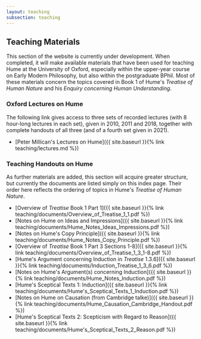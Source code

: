 ```yaml
---
layout: teaching
subsection: teaching
---
```

## Teaching Materials

This section of the website is currently under development. When completed, it will make available materials that have been used for teaching Hume at the University of Oxford, especially within the upper-year course on Early Modern Philosophy, but also within the postgraduate BPhil. Most of these materials concern the topics covered in Book 1 of Hume's *Treatise of Human Nature* and his *Enquiry concerning Human Understanding*.

### Oxford Lectures on Hume

The following link gives access to three sets of recorded lectures (with 8 hour-long lectures in each set), given in 2010, 2011 and 2018, together with complete handouts of all three (and of a fourth set given in 2021).

- [Peter Millican's Lectures on Hume]({{ site.baseurl }}{% link teaching/lectures.md %})


### Teaching Handouts on Hume 

As further materials are added, this section will acquire greater structure, but currently the documents are listed simply on this index page. Their order here reflects the ordering of topics in Hume's *Treatise of Human Nature*.

- [Overview of *Treatise* Book 1 Part 1]({{ site.baseurl }}{% link teaching/documents/Overview_of_Treatise_1_1.pdf %})
- [Notes on Hume on Ideas and Impressions]({{ site.baseurl }}{% link teaching/documents/Hume_Notes_Ideas_Impressions.pdf %})
- [Notes on Hume's Copy Principle]({{ site.baseurl }}{% link teaching/documents/Hume_Notes_Copy_Principle.pdf %})
- [Overview of *Treatise* Book 1 Part 3 Sections 1-8]({{ site.baseurl }}{% link teaching/documents/Overview_of_Treatise_1_3_1-8.pdf %})
- [Hume's Argument concerning Induction in *Treatise* 1.3.6]({{ site.baseurl }}{% link teaching/documents/Induction_Treatise_1_3_6.pdf %})
- [Notes on Hume's Argument(s) concerning Induction]({{ site.baseurl }}{% link teaching/documents/Hume_Notes_Induction.pdf %})
- [Hume's Sceptical Texts 1: Induction]({{ site.baseurl }}{% link teaching/documents/Hume's_Sceptical_Texts_1_Induction.pdf %})
- [Notes on Hume on Causation (from Cambridge talke)]({{ site.baseurl }}{% link teaching/documents/Hume_Causation_Cambridge_Handout.pdf %})
- [Hume's Sceptical Texts 2: Scepticism with Regard to Reason]({{ site.baseurl }}{% link teaching/documents/Hume's_Sceptical_Texts_2_Reason.pdf %})

